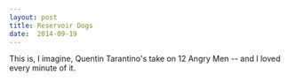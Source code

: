 ```yaml
---
layout: post
title: Reservoir Dogs 
date:  2014-09-19 
---
```

 This is, I imagine, Quentin Tarantino's take on 12 Angry Men -- and I loved every minute of it.
